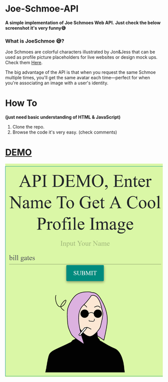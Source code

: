 # Joe-Schmoe-API

**A simple implementation of Joe Schmoes Web API.**
**Just check the below screenshot it's very funny😅**

### What is JoeSchmoe 😅?

Joe Schmoes are colorful characters illustrated by Jon&Jess that can be used as profile picture placeholders for live websites or design mock ups.
Check them [Here](https://joeschmoe.io/).

The big advantage of the API is that when you request the same Schmoe multiple times, you'll get the same avatar each time—perfect for when you're associating an image with a user's identity.

# How To
**(just need basic understanding of HTML & JavaScript)**

1. Clone the repo.
2. Browse the code it's very easy. (check comments)

# [DEMO](https://apidemo.surge.sh)

![screenshot](https://github.com/saxenaudit/Joe-Schmoe-API/raw/master/screenshot/sc.png)
